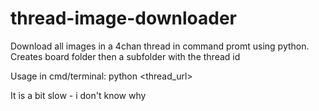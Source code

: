 # thread-image-downloader

Download all images in a 4chan thread in command promt using python.
Creates board folder then a subfolder with the thread id

Usage in cmd/terminal: python <thread_url>

It is a bit slow - i don't know why




